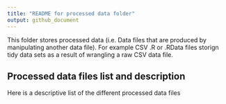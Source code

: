 ```yaml
---
title: "README for processed data folder"
output: github_document
---
```




This folder stores processed data (i.e. Data files that are produced by manipulating another data file). For example CSV .R or .RData files storign tidy data sets as a result of wrangling a raw CSV data file.

## Processed data files list and description
Here is a descriptive list of the different processed data files
